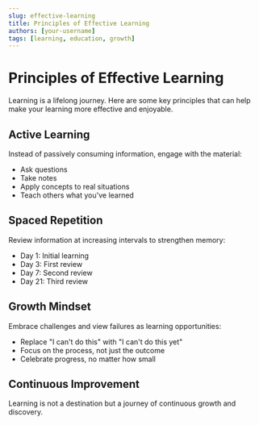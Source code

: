 ```yaml
---
slug: effective-learning
title: Principles of Effective Learning
authors: [your-username]
tags: [learning, education, growth]
---
```


# Principles of Effective Learning

Learning is a lifelong journey. Here are some key principles that can help make your learning more effective and enjoyable.

<!-- truncate -->

## Active Learning

Instead of passively consuming information, engage with the material:

- Ask questions
- Take notes
- Apply concepts to real situations
- Teach others what you've learned

## Spaced Repetition

Review information at increasing intervals to strengthen memory:

- Day 1: Initial learning
- Day 3: First review
- Day 7: Second review
- Day 21: Third review

## Growth Mindset

Embrace challenges and view failures as learning opportunities:

- Replace "I can't do this" with "I can't do this yet"
- Focus on the process, not just the outcome
- Celebrate progress, no matter how small

## Continuous Improvement

Learning is not a destination but a journey of continuous growth and discovery.